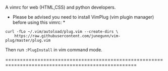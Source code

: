 A vimrc for web (HTML,CSS) and python developers.

* Please be advised you need to install VimPlug (vim plugin manager) before using this vimrc: *
```
curl -fLo ~/.vim/autoload/plug.vim --create-dirs \
    https://raw.githubusercontent.com/junegunn/vim-plug/master/plug.vim
```

Then run `:PlugInstall` in vim command mode.

===================================================================================================






